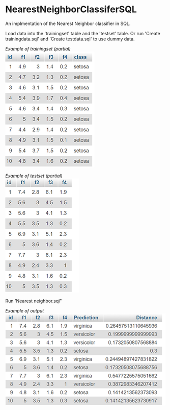 # NearestNeighborClassiferSQL
An implmentation of the Nearest Neighbor classifier in SQL.


Load data into the 'trainingset' table and the 'testset' table. Or run 'Create trainingdata.sql' and 'Create testdata.sql' to use dummy data.

*Example of trainingset (partial)*<br/>
![Screenshot](Screenshots/1.png)



*Example of testset (partial)*<br/>
![Screenshot](Screenshots/2.png)



Run 'Nearest neighbor.sql"

*Example of output*<br/>
![Screenshot](Screenshots/3.png)

